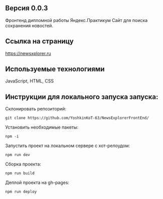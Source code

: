 ## Версия 0.0.3

Фронтенд дипломной работы Яндекс.Практикум
Сайт для поиска сохранения новостей.

## Ссылка на страницу

https://newsxplorer.ru

## Используемые технологиями

JavaScript, HTML, CSS

## Инструкции для локального запуска запуска: 

Склонировать репозиторий:

    git clone https://github.com/YoshkinKoT-63/NewsExplorerFrontEnd/

Установить необходимые пакеты:

    npm -i

Запустить проект на локальном сервере c хот-релоудом:

    npm run dev
    
Сборка проекта:

    npm run build

Деплой проекта на gh-pages:

    npm run deploy
